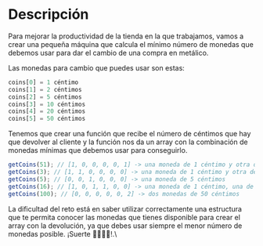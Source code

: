 # Descripción

Para mejorar la productividad de la tienda en la que trabajamos, vamos a crear una pequeña máquina que calcula el mínimo número de monedas que debemos usar para dar el cambio de una compra en metálico.

Las monedas para cambio que puedes usar son estas:

```js
coins[0] = 1 céntimo
coins[1] = 2 céntimos
coins[2] = 5 céntimos
coins[3] = 10 céntimos
coins[4] = 20 céntimos
coins[5] = 50 céntimos
```

Tenemos que crear una función que recibe el número de céntimos que hay que devolver al cliente y la función nos da un array con la combinación de monedas mínimas que debemos usar para conseguirlo.

```js
getCoins(51); // [1, 0, 0, 0, 0, 1] -> una moneda de 1 céntimo y otra de 50 céntimos
getCoins(3); // [1, 1, 0, 0, 0, 0] -> una moneda de 1 céntimo y otra de 2
getCoins(5); // [0, 0, 1, 0, 0, 0] -> una moneda de 5 céntimos
getCoins(16); // [1, 0, 1, 1, 0, 0] -> una moneda de 1 céntimo, una de 5 y una de 10
getCoins(100); // [0, 0, 0, 0, 0, 2] -> dos monedas de 50 céntimos
```

La dificultad del reto está en saber utilizar correctamente una estructura que te permita conocer las monedas que tienes disponible para crear el array con la devolución, ya que debes usar siempre el menor número de monedas posible. ¡Suerte 👩‍💻👨‍💻!.\

